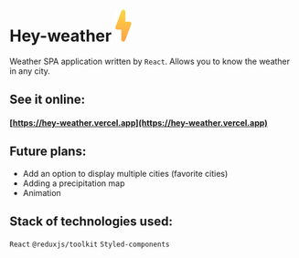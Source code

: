 # Hey-weather ![weather logo](src/assets/logo.svg)

Weather SPA application written by `React`. Allows you to know the weather in any city.

## See it online:

#### [https://hey-weather.vercel.app](https://hey-weather.vercel.app)

## Future plans:

- Add an option to display multiple cities (favorite cities)
- Adding a precipitation map
- Animation

## Stack of technologies used:

`React` `@reduxjs/toolkit` `Styled-components`